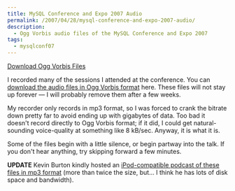 ```yaml
---
title: MySQL Conference and Expo 2007 Audio
permalink: /2007/04/28/mysql-conference-and-expo-2007-audio/
description:
  - Ogg Vorbis audio files of the MySQL Conference and Expo 2007
tags:
  - mysqlconf07
---
```

<p class="download">
  <a href="/presentations/mysqlconf2007">Download Ogg Vorbis Files</a>
</p>

I recorded many of the sessions I attended at the conference. You can [download the audio files in Ogg Vorbis format][1] here. These files will not stay up forever &#8212; I will probably remove them after a few weeks.

My recorder only records in mp3 format, so I was forced to crank the bitrate down pretty far to avoid ending up with gigabytes of data. Too bad it doesn't record directly to Ogg Vorbis format; if it did, I could get natural-sounding voice-quality at something like 8 kB/sec. Anyway, it is what it is.

Some of the files begin with a little silence, or begin partway into the talk. If you don't hear anything, try skipping forward a few minutes.

**UPDATE** Kevin Burton kindly hosted an [iPod-compatible podcast of these files in mp3 format][2] (more than twice the size, but&#8230; I think he has lots of disk space and bandwidth).

 [1]: /presentations/mysqlconf2007
 [2]: http://www.feedblog.org/2007/05/unofficial_mysq.html
